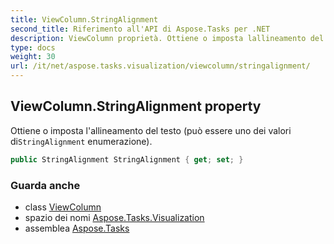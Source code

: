 ```yaml
---
title: ViewColumn.StringAlignment
second_title: Riferimento all'API di Aspose.Tasks per .NET
description: ViewColumn proprietà. Ottiene o imposta lallineamento del testo può essere uno dei valori diStringAlignment enumerazione.
type: docs
weight: 30
url: /it/net/aspose.tasks.visualization/viewcolumn/stringalignment/
---
```

## ViewColumn.StringAlignment property

Ottiene o imposta l'allineamento del testo (può essere uno dei valori di`StringAlignment` enumerazione).

```csharp
public StringAlignment StringAlignment { get; set; }
```

### Guarda anche

* class [ViewColumn](../)
* spazio dei nomi [Aspose.Tasks.Visualization](../../viewcolumn/)
* assemblea [Aspose.Tasks](../../../)


